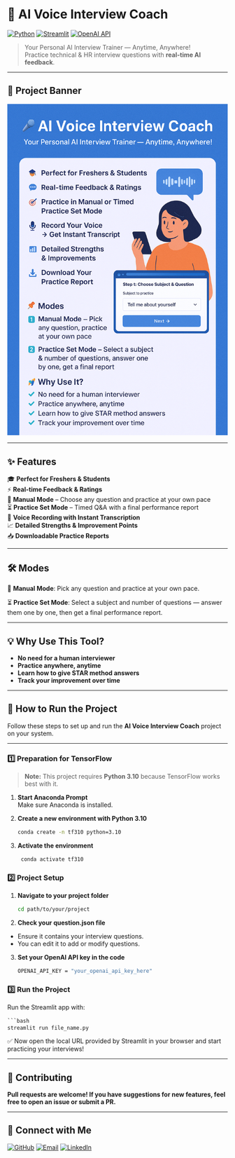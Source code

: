 # 🎤 AI Voice Interview Coach

[![Python](https://img.shields.io/badge/Python-3.9%2B-blue?logo=python)](https://www.python.org/)  [![Streamlit](https://img.shields.io/badge/Streamlit-App-red?logo=streamlit)](https://streamlit.io/)  [![OpenAI API](https://img.shields.io/badge/OpenAI-API-green?logo=openai)](https://openai.com/)  

> Your Personal AI Interview Trainer — Anytime, Anywhere!  
> Practice technical & HR interview questions with **real-time AI feedback**.

---

## 📌 Project Banner
![AI Voice Interview Coach Banner](https://github.com/Somnath-1202/AI-Interview-Coach/blob/bd503a095880b8f3e2dece65df76afb4cd092678/Poster.png)

---

## ✨ Features

🎓 **Perfect for Freshers & Students**  
⚡ **Real-time Feedback & Ratings**  
📝 **Manual Mode** – Choose any question and practice at your own pace  
⏳ **Practice Set Mode** – Timed Q&A with a final performance report  
🎤 **Voice Recording with Instant Transcription**  
📈 **Detailed Strengths & Improvement Points**  
📥 **Downloadable Practice Reports**  

---

## 🛠 Modes
📝 **Manual Mode**:
    Pick any question and practice at your own pace.

⏳ **Practice Set Mode**:
Select a subject and number of questions — answer them one by one, then get a final performance report.

---

## 💡 Why Use This Tool?

- **No need for a human interviewer**
- **Practice anywhere, anytime**
- **Learn how to give STAR method answers**
- **Track your improvement over time**
---
## 🚀 How to Run the Project

Follow these steps to set up and run the **AI Voice Interview Coach** project on your system.

---

### 1️⃣ Preparation for TensorFlow
> **Note:** This project requires **Python 3.10** because TensorFlow works best with it.

1. **Start Anaconda Prompt**  
   Make sure Anaconda is installed.

2. **Create a new environment with Python 3.10**
   ```bash
   conda create -n tf310 python=3.10

3. **Activate the environment**
   ```bash
    conda activate tf310

### 2️⃣ Project Setup
1. **Navigate to your project folder**
   ```bash
   cd path/to/your/project

2. **Check your question.json file**
  - Ensure it contains your interview questions.
  - You can edit it to add or modify questions.

3. **Set your OpenAI API key in the code**
   ```bash
   OPENAI_API_KEY = "your_openai_api_key_here"

### 3️⃣ Run the Project
Run the Streamlit app with:
    
    ```bash
    streamlit run file_name.py

✅ Now open the local URL provided by Streamlit in your browser and start practicing your interviews!

---

## 🤝 Contributing

**Pull requests are welcome! If you have suggestions for new features, feel free to open an issue or submit a PR.**

---

## 🔗 Connect with Me

[![GitHub](https://img.shields.io/badge/GitHub-Somnath_1202-181717?style=for-the-badge&logo=github)](https://github.com/Somnath-1202)
[![Email](https://img.shields.io/badge/Email-desaisomnath212-D14836?style=for-the-badge&logo=gmail&logoColor=white)](mailto:desaisomnath212@gmail.com)
[![LinkedIn](https://img.shields.io/badge/LinkedIn-somnathdesai-0077B5?style=for-the-badge&logo=linkedin&logoColor=white)](https://linkedin.com/in/Somnath_Desai)

